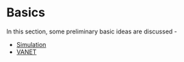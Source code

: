 # Basics

In this section, some preliminary basic ideas are discussed - 

- [Simulation](./simulations.md)
- [VANET](./vanet.md)
